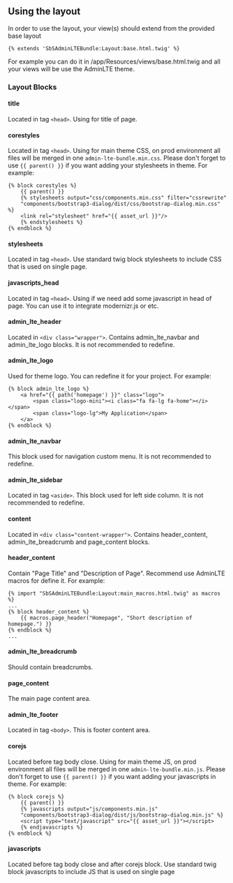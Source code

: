 ## Using the layout

In order to use the layout, your view(s) should extend from the provided base layout

```
{% extends 'SbSAdminLTEBundle:Layout:base.html.twig' %}
```

For example you can do it in /app/Resources/views/base.html.twig and all your views will be use the AdminLTE theme.

### Layout Blocks

#### title
  Located in tag `<head>`. Using for title of page.

#### corestyles
  Located in tag `<head>`. Using for main theme CSS, on prod environment all files will be merged in one `admin-lte-bundle.min.css`.
  Please don't forget to use `{{ parent() }}` if you want adding your stylesheets in theme. For example:
```twig
{% block corestyles %}
    {{ parent() }}
    {% stylesheets output="css/components.min.css" filter="cssrewrite"
    "components/bootstrap3-dialog/dist/css/bootstrap-dialog.min.css" %}
    <link rel="stylesheet" href="{{ asset_url }}"/>
    {% endstylesheets %}
{% endblock %}
```

#### stylesheets
  Located in tag `<head>`. Use standard twig block stylesheets to include CSS that is used on single page.

#### javascripts_head
  Located in tag `<head>`. Using if we need add some javascript in head of page. You can use it to integrate modernizr.js or etc.

#### admin_lte_header
  Located in `<div class="wrapper">`. Contains admin_lte_navbar and admin_lte_logo blocks. It is not recommended to redefine.

#### admin_lte_logo
  Used for theme logo. You can redefine it for your project. For example:
```twig
{% block admin_lte_logo %}
    <a href="{{ path('homepage') }}" class="logo">
        <span class="logo-mini"><i class="fa fa-lg fa-home"></i></span>
        <span class="logo-lg">My Application</span>
    </a>
{% endblock %}
```

#### admin_lte_navbar
  This block used for navigation custom menu. It is not recommended to redefine.

#### admin_lte_sidebar
  Located in tag `<aside>`. This block used for left side column. It is not recommended to redefine.

#### content
 Located in `<div class="content-wrapper">`. Contains header_content, admin_lte_breadcrumb and page_content blocks.

#### header_content
  Contain "Page Title" and "Description of Page". Recommend use AdminLTE macros for define it.
  For example:
```twig
{% import "SbSAdminLTEBundle:Layout:main_macros.html.twig" as macros %}
...
{% block header_content %}
    {{ macros.page_header("Homepage", "Short description of homepage.") }}
{% endblock %}
...
```

#### admin_lte_breadcrumb
  Should contain breadcrumbs.

#### page_content
  The main page content area.

#### admin_lte_footer
  Located in tag `<body>`. This is footer content area.

#### corejs
  Located before tag body close. Using for main theme JS, on prod environment all files will be merged in one `admin-lte-bundle.min.js`.
  Please don't forget to use `{{ parent() }}` if you want adding your javascripts in theme. For example:
```twig
{% block corejs %}
    {{ parent() }}
    {% javascripts output="js/components.min.js"
    "components/bootstrap3-dialog/dist/js/bootstrap-dialog.min.js" %}
    <script type="text/javascript" src="{{ asset_url }}"></script>
    {% endjavascripts %}
{% endblock %}
```

#### javascripts
  Located before tag body close and after corejs block. Use standard twig block javascripts to include JS that is used on single page
